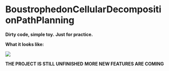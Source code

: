# BoustrophedonCellularDecompositionPathPlanning

**Dirty code, simple toy.**
**Just for practice.**

**What it looks like:**

![](https://github.com/RicheyHuang/BoustrophedonCellularDecompositionPathPlanning/blob/master/cleanbot.gif)

**THE PROJECT IS STILL UNFINISHED**
**MORE NEW FEATURES ARE COMING**